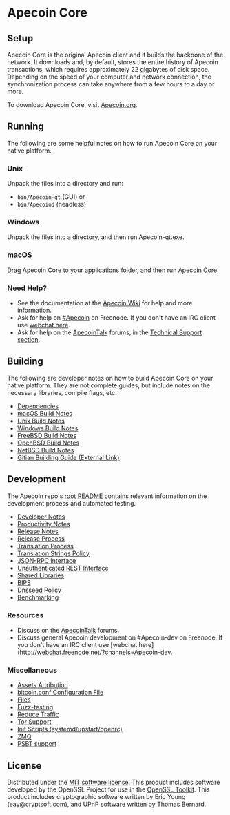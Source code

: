 Apecoin Core
=============

Setup
---------------------
Apecoin Core is the original Apecoin client and it builds the backbone of the network. It downloads and, by default, stores the entire history of Apecoin transactions, which requires approximately 22 gigabytes of disk space. Depending on the speed of your computer and network connection, the synchronization process can take anywhere from a few hours to a day or more.

To download Apecoin Core, visit [Apecoin.org](https://Apecoin.org/).

Running
---------------------
The following are some helpful notes on how to run Apecoin Core on your native platform.

### Unix

Unpack the files into a directory and run:

- `bin/Apecoin-qt` (GUI) or
- `bin/Apecoind` (headless)

### Windows

Unpack the files into a directory, and then run Apecoin-qt.exe.

### macOS

Drag Apecoin Core to your applications folder, and then run Apecoin Core.

### Need Help?

* See the documentation at the [Apecoin Wiki](https://Apecoin.info/)
for help and more information.
* Ask for help on [#Apecoin](http://webchat.freenode.net?channels=Apecoin) on Freenode. If you don't have an IRC client use [webchat here](http://webchat.freenode.net?channels=Apecoin).
* Ask for help on the [ApecoinTalk](https://Apecointalk.io/) forums, in the [Technical Support section](https://Apecointalk.io/c/technical-support).

Building
---------------------
The following are developer notes on how to build Apecoin Core on your native platform. They are not complete guides, but include notes on the necessary libraries, compile flags, etc.

- [Dependencies](dependencies.md)
- [macOS Build Notes](build-osx.md)
- [Unix Build Notes](build-unix.md)
- [Windows Build Notes](build-windows.md)
- [FreeBSD Build Notes](build-freebsd.md)
- [OpenBSD Build Notes](build-openbsd.md)
- [NetBSD Build Notes](build-netbsd.md)
- [Gitian Building Guide (External Link)](https://github.com/bitcoin-core/docs/blob/master/gitian-building.md)

Development
---------------------
The Apecoin repo's [root README](/README.md) contains relevant information on the development process and automated testing.

- [Developer Notes](developer-notes.md)
- [Productivity Notes](productivity.md)
- [Release Notes](release-notes.md)
- [Release Process](release-process.md)
- [Translation Process](translation_process.md)
- [Translation Strings Policy](translation_strings_policy.md)
- [JSON-RPC Interface](JSON-RPC-interface.md)
- [Unauthenticated REST Interface](REST-interface.md)
- [Shared Libraries](shared-libraries.md)
- [BIPS](bips.md)
- [Dnsseed Policy](dnsseed-policy.md)
- [Benchmarking](benchmarking.md)

### Resources
* Discuss on the [ApecoinTalk](https://Apecointalk.io/) forums.
* Discuss general Apecoin development on #Apecoin-dev on Freenode. If you don't have an IRC client use [webchat here](http://webchat.freenode.net/?channels=Apecoin-dev.

### Miscellaneous
- [Assets Attribution](assets-attribution.md)
- [bitcoin.conf Configuration File](bitcoin-conf.md)
- [Files](files.md)
- [Fuzz-testing](fuzzing.md)
- [Reduce Traffic](reduce-traffic.md)
- [Tor Support](tor.md)
- [Init Scripts (systemd/upstart/openrc)](init.md)
- [ZMQ](zmq.md)
- [PSBT support](psbt.md)

License
---------------------
Distributed under the [MIT software license](/COPYING).
This product includes software developed by the OpenSSL Project for use in the [OpenSSL Toolkit](https://www.openssl.org/). This product includes
cryptographic software written by Eric Young ([eay@cryptsoft.com](mailto:eay@cryptsoft.com)), and UPnP software written by Thomas Bernard.
